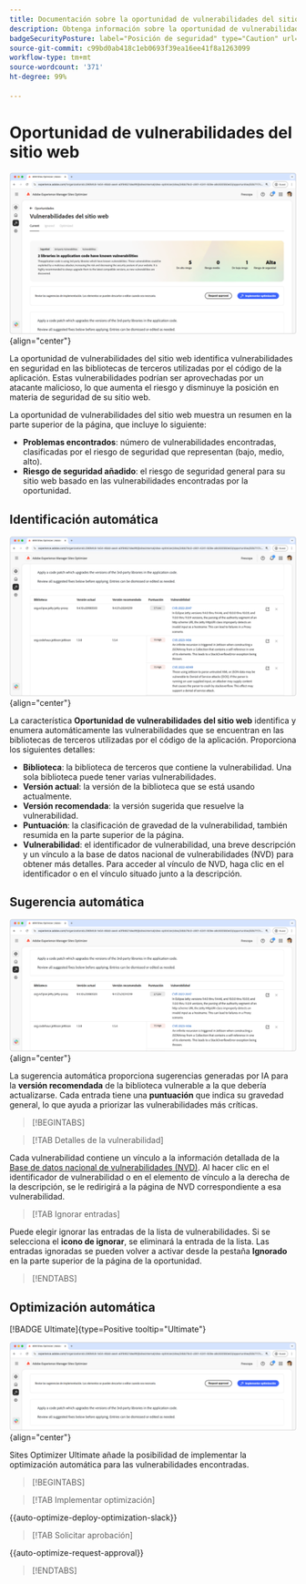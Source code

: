 ```yaml
---
title: Documentación sobre la oportunidad de vulnerabilidades del sitio web
description: Obtenga información sobre la oportunidad de vulnerabilidades del sitio web y cómo utilizarla para aumentar la seguridad de en el sitio web.
badgeSecurityPosture: label="Posición de seguridad" type="Caution" url="../../opportunity-types/security-posture.md" tooltip="Posición de seguridad"
source-git-commit: c99bd0ab418c1eb0693f39ea16ee41f8a1263099
workflow-type: tm+mt
source-wordcount: '371'
ht-degree: 99%

---
```



# Oportunidad de vulnerabilidades del sitio web

![Oportunidad de vulnerabilidades del sitio web](./assets/website-vulnerabilities/hero.png){align="center"}

La oportunidad de vulnerabilidades del sitio web identifica vulnerabilidades en seguridad en las bibliotecas de terceros utilizadas por el código de la aplicación. Estas vulnerabilidades podrían ser aprovechadas por un atacante malicioso, lo que aumenta el riesgo y disminuye la posición en materia de seguridad de su sitio web.

La oportunidad de vulnerabilidades del sitio web muestra un resumen en la parte superior de la página, que incluye lo siguiente:

* **Problemas encontrados**: número de vulnerabilidades encontradas, clasificadas por el riesgo de seguridad que representan (bajo, medio, alto).
* **Riesgo de seguridad añadido**: el riesgo de seguridad general para su sitio web basado en las vulnerabilidades encontradas por la oportunidad.

## Identificación automática

![Identificación automática de las vulnerabilidades del sitio web](./assets/website-vulnerabilities/auto-identify.png){align="center"}

La característica **Oportunidad de vulnerabilidades del sitio web** identifica y enumera automáticamente las vulnerabilidades que se encuentran en las bibliotecas de terceros utilizadas por el código de la aplicación. Proporciona los siguientes detalles:

* **Biblioteca**: la biblioteca de terceros que contiene la vulnerabilidad. Una sola biblioteca puede tener varias vulnerabilidades.
* **Versión actual**: la versión de la biblioteca que se está usando actualmente.
* **Versión recomendada**: la versión sugerida que resuelve la vulnerabilidad.
* **Puntuación**: la clasificación de gravedad de la vulnerabilidad, también resumida en la parte superior de la página.
* **Vulnerabilidad**: el identificador de vulnerabilidad, una breve descripción y un vínculo a la base de datos nacional de vulnerabilidades (NVD) para obtener más detalles. Para acceder al vínculo de NVD, haga clic en el identificador o en el vínculo situado junto a la descripción.

## Sugerencia automática

![Sugerencia automática de vulnerabilidades del sitio web](./assets/website-vulnerabilities/auto-suggest.png){align="center"}

La sugerencia automática proporciona sugerencias generadas por IA para la **versión recomendada** de la biblioteca vulnerable a la que debería actualizarse. Cada entrada tiene una **puntuación** que indica su gravedad general, lo que ayuda a priorizar las vulnerabilidades más críticas.

>[!BEGINTABS]

>[!TAB Detalles de la vulnerabilidad]

Cada vulnerabilidad contiene un vínculo a la información detallada de la [Base de datos nacional de vulnerabilidades (NVD)](https://nvd.nist.gov/). Al hacer clic en el identificador de vulnerabilidad o en el elemento de vínculo a la derecha de la descripción, se le redirigirá a la página de NVD correspondiente a esa vulnerabilidad.

>[!TAB Ignorar entradas]

Puede elegir ignorar las entradas de la lista de vulnerabilidades. Si se selecciona el **icono de ignorar**, se eliminará la entrada de la lista. Las entradas ignoradas se pueden volver a activar desde la pestaña **Ignorado** en la parte superior de la página de la oportunidad.<!---right now it does not seem to be implemented, but the page description mentions this functionality-->

>[!ENDTABS]


## Optimización automática

[!BADGE Ultimate]{type=Positive tooltip="Ultimate"}

![Optimización automática de las vulnerabilidades del sitio web](./assets/website-vulnerabilities/auto-optimize.png){align="center"}

Sites Optimizer Ultimate añade la posibilidad de implementar la optimización automática para las vulnerabilidades encontradas.

>[!BEGINTABS]

>[!TAB Implementar optimización]

{{auto-optimize-deploy-optimization-slack}}

>[!TAB Solicitar aprobación]

{{auto-optimize-request-approval}}

>[!ENDTABS]
